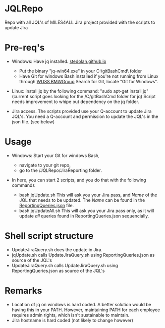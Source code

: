 # JQLRepo
Repo with all JQL's of MILES4ALL Jira project provided with the scripts to update Jira

# Pre-req's
* Windows: Have jq installed.  [stedolan.github.io](https://stedolan.github.io/jq/download/)
  - Put the binary "jq-win64.exe" in your C:\gitBashCmd\ folder
  - Have Git for windows Bash installed if you're not running from Linux through [WUSS BMWGroup](https://wuss.bmwgroup.net/) Search for Git, locate "Git for Windows". 

* Linux: install jq by the following command: "sudo apt-get install jq" (current script goes looking for the /C/gitBashCmd folder for jq)
Script needs improvement to whipe out dependency on the jq folder.

* Jira access. The scripts provided use your Q-account to update Jira JQL's.
You need a Q-account and permission to update the JQL's in the json file. (see below)

# Usage
* Windows: Start your Git for windows Bash, 
  - navigate to your git repo, 
  - go to the /JQLRepo/JiraReporting folder. 

* In here, you can start 2 scripts, and you do that with the following commands 
  - bash jqUpdate.sh
This will ask you your Jira pass, and *Name* of the JQL that needs to be updated. The *Name* can be found in the [ReportingQueries.json](./blob/main/JiraReporting/ReportingQueries.json) file. 
  - bash jqUpdateAll.sh
This will ask you your Jira pass only, as it will update *all* queries found in ReportingQueries.json sequencially. 

# Shell script structure
* UpdateJiraQuery.sh does the update in Jira.
* jqUpdate.sh calls UpdateJiraQuery.sh using ReportingQueries.json as source of the JQL's
* UpdateJiraQuery.sh calls UpdateJiraQuery.sh using ReportingQueries.json as source of the JQL's

# Remarks
* Location of jq on windows is hard coded. A better solution would be having this in your PATH. 
However, maintaining PATH for each employee requires admin rights, which isn't sustainable to maintain. 
* Jira hostname is hard coded (not likely to change however)
